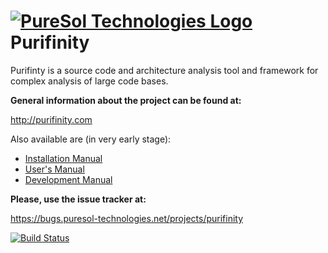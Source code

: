 [![PureSol Technologies Logo](http://opensource.puresol-technologies.com/images/logo_320.png)](https://puresol-technologies.com)
Purifinity
==========

Purifinty is a source code and architecture analysis tool and framework for complex analysis of large code bases.

__General information about the project can be found at:__

http://purifinity.com

Also available are (in very early stage):
* [Installation Manual](manuals/installation/src/manual/installation.adoc)
* [User's Manual](manuals/user/src/manual/user.adoc)
* [Development Manual](manuals/development/src/manual/development.adoc)

__Please, use the issue tracker at:__

https://bugs.puresol-technologies.net/projects/purifinity


[![Build Status](http://ci.puresol-technologies.net/job/Purifinity_Continuous/badge/icon)](http://ci.puresol-technologies.net/job/Purifinity_Continuous/)
